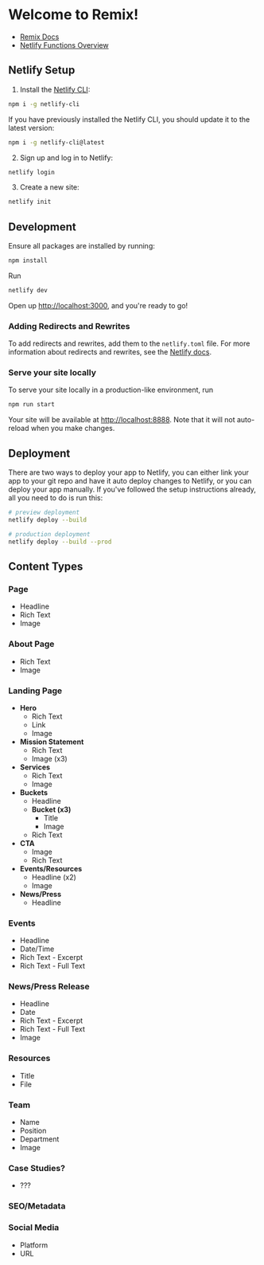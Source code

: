 # Welcome to Remix!

- [Remix Docs](https://remix.run/docs)
- [Netlify Functions Overview](https://docs.netlify.com/functions/overview)

## Netlify Setup

1. Install the [Netlify CLI](https://docs.netlify.com/cli/get-started/):

```sh
npm i -g netlify-cli
```

If you have previously installed the Netlify CLI, you should update it to the latest version:

```sh
npm i -g netlify-cli@latest
```

2. Sign up and log in to Netlify:

```sh
netlify login
```

3. Create a new site:

```sh
netlify init
```

## Development

Ensure all packages are installed by running:

```sh
npm install
```

Run

```sh
netlify dev
```

Open up [http://localhost:3000](http://localhost:3000), and you're ready to go!

### Adding Redirects and Rewrites

To add redirects and rewrites, add them to the `netlify.toml` file. For more information about redirects and rewrites, see the [Netlify docs](https://docs.netlify.com/routing/redirects/).

### Serve your site locally

To serve your site locally in a production-like environment, run

```sh
npm run start
```

Your site will be available at [http://localhost:8888](http://localhost:8888). Note that it will not auto-reload when you make changes.

## Deployment

There are two ways to deploy your app to Netlify, you can either link your app to your git repo and have it auto deploy changes to Netlify, or you can deploy your app manually. If you've followed the setup instructions already, all you need to do is run this:

```sh
# preview deployment
netlify deploy --build

# production deployment
netlify deploy --build --prod
```

## Content Types

### Page

- Headline
- Rich Text
- Image

### About Page

- Rich Text
- Image

### Landing Page

- **Hero**
  - Rich Text
  - Link
  - Image
- **Mission Statement**
  - Rich Text
  - Image (x3)
- **Services**
  - Rich Text
  - Image
- **Buckets**
  - Headline
  - **Bucket (x3)**
    - Title
    - Image
  - Rich Text
- **CTA**
  - Image
  - Rich Text
- **Events/Resources**
  - Headline (x2)
  - Image
- **News/Press**
  - Headline

### Events

- Headline
- Date/Time
- Rich Text - Excerpt
- Rich Text - Full Text

### News/Press Release

- Headline
- Date
- Rich Text - Excerpt
- Rich Text - Full Text
- Image

### Resources

- Title
- File

### Team

- Name
- Position
- Department
- Image

### Case Studies?

- ???

### SEO/Metadata

### Social Media

- Platform
- URL
